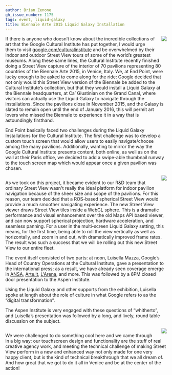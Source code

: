 ```yaml
---
author: Brian Zenone
gh_issue_number: 1175
tags: event, liquid-galaxy
title: Biennale Arte 2015 Liquid Galaxy Installation
---
```


<div class="separator" style="clear: both; text-align: center;"><a href="/blog/2015/11/05/biennale-arte-2015-liquid-galaxy_5/image-0-big.png" imageanchor="1" style="clear: right; float: right; margin-bottom: 1em; margin-left: 1em;"><img border="0" src="/blog/2015/11/05/biennale-arte-2015-liquid-galaxy_5/image-0.png"/></a></div>

If there is anyone who doesn’t know about the incredible collections of art that the Google Cultural Institute has put together, I would urge them to visit [google.com/culturalinstitute](https://www.google.com/culturalinstitute/) and be overwhelmed by their indoor and outdoor Street View tours of some of the world’s greatest museums.  Along these same lines, the Cultural Institute recently finished doing a Street View capture of the interior of 70 pavilions representing 80 countries of the Biennale Arte 2015, in Venice, Italy. We, at End Point, were lucky enough to be asked to come along for the ride: Google decided that not only would this Street View version of the Biennale be added to the Cultural Institute’s collection, but that they would install a Liquid Galaxy at the Biennale headquarters, at Ca’ Giustinian on the Grand Canal, where visitors can actually use the Liquid Galaxy to navigate through the installations. Since the pavilions close in November 2015, and the Galaxy is slated to remain open until the end of January 2016, this will permit art lovers who missed the Biennale to experience it in a way that is astoundingly firsthand.

End Point basically faced two challenges during the Liquid Galaxy Installations for the Cultural Institute. The first challenge was to develop a custom touch screen that would allow users to easily navigate/choose among the many pavilions. Additionally, wanting to mirror the way the Google Cultural Institute presents content, both online, as well as on the wall at their Paris office, we decided to add a swipe-able thumbnail runway to the touch screen map which would appear once a given pavilion was chosen.

<div class="separator" style="clear: both; text-align: center;"><a href="/blog/2015/11/05/biennale-arte-2015-liquid-galaxy_5/image-1-big.png" imageanchor="1" style="clear: right; float: right; margin-bottom: 1em; margin-left: 1em;"><img border="0" src="/blog/2015/11/05/biennale-arte-2015-liquid-galaxy_5/image-1.png"/></a></div>

As we took on this  project, it became evident to our R&D team that ordinary Street View wasn't really the ideal platform for indoor pavilion navigation because of the sheer size and scope of the pavilions. For this reason, our team decided that a ROS-based spherical Street View would provide a much smoother navigating experience. The new Street View viewer draws Street View tiles inside a WebGL sphere.  This is a dramatic performance and visual enhancement over the old Maps API based viewer, and can now support spherical projection, hardware acceleration, and seamless panning.  For a user in the multi-screen Liquid Galaxy setting, this means, for the first time, being able to roll the view vertically as well as horizontally, and zoom in and out, with dramatically improved frame rates.  The result was such a success that we will be rolling out this new Street View to our entire fleet.

The event itself consisted of two parts: at noon, Luisella Mazza, Google’s Head of Country Operations at the Cultural Institute, gave a presentation to the international press; as a result, we have already seen coverage emerge in [ANSA](http://www.ansa.it/sito/notizie/cultura/arte/2015/10/23/biennale-apre-lo-spazio-google_b0526363-4ae9-43ce-9dab-d0d98a913e91.html), [Arte.it](http://www.arte.it/calendario-arte/venezia/mostra-google-cultural-institute-biennale-arte-2015-20783), [L'Arena](http://django.larena.it/stories/Spettacoli/1344627_biennale_apre_lo_spazio_google/), and more. This was followed by a 6PM closed door presentation to the Aspen Institute.

Using the Liquid Galaxy and other supports from the exhibition, Luisella spoke at length  about the role of culture in what Google refers to as the “digital transformation”.

The Aspen Institute is very engaged with these questions of “whitherto”, and Luisella’s presentation was followed by a long, and lively, round table discussion on the subject.

<div class="separator" style="clear: both; text-align: center;"><a href="/blog/2015/11/05/biennale-arte-2015-liquid-galaxy_5/image-2-big.png" imageanchor="1" style="clear: right; float: right; margin-bottom: 1em; margin-left: 1em;"><img border="0" src="/blog/2015/11/05/biennale-arte-2015-liquid-galaxy_5/image-2.png"/></a></div>

We were challenged to do something cool here and we came through in a big way: our touchscreen design and functionality are the stuff of real creative agency work, and meeting the technical challenge of making Street View perform in a new and enhanced way not only made for one very happy client, but is the kind of technical breakthrough that we all dream of. And how great that we got to do it all in Venice and be at the center of the action!
